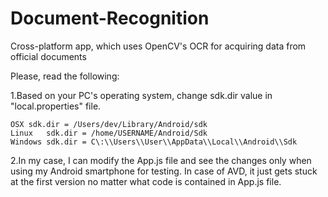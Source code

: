 # Document-Recognition
Cross-platform app, which uses OpenCV's OCR for acquiring data from official documents

Please, read the following:

1.Based on your PC's operating system, change sdk.dir value in "local.properties" file.

	OSX	sdk.dir = /Users/dev/Library/Android/sdk
	Linux	sdk.dir = /home/USERNAME/Android/Sdk
	Windows sdk.dir = C\:\\Users\\User\\AppData\\Local\\Android\\Sdk

2.In my case, I can modify the App.js file and see the changes only when using my Android smartphone for testing. In case of AVD, it just gets stuck at the first version no matter what code is contained in App.js file.
